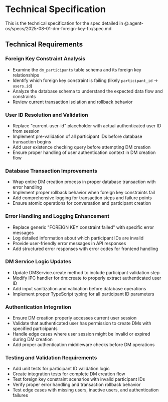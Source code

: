 # Technical Specification

This is the technical specification for the spec detailed in @.agent-os/specs/2025-08-01-dm-foreign-key-fix/spec.md

## Technical Requirements

### Foreign Key Constraint Analysis
- Examine the `dm_participants` table schema and its foreign key relationships
- Identify which foreign key constraint is failing (likely `participant_id` → `users.id`)
- Analyze the database schema to understand the expected data flow and constraints
- Review current transaction isolation and rollback behavior

### User ID Resolution and Validation
- Replace "current-user-id" placeholder with actual authenticated user ID from session
- Implement pre-validation of all participant IDs before database transaction begins
- Add user existence checking query before attempting DM creation
- Ensure proper handling of user authentication context in DM creation flow

### Database Transaction Improvements
- Wrap entire DM creation process in proper database transaction with error handling
- Implement proper rollback behavior when foreign key constraints fail
- Add comprehensive logging for transaction steps and failure points
- Ensure atomic operations for conversation and participant creation

### Error Handling and Logging Enhancement
- Replace generic "FOREIGN KEY constraint failed" with specific error messages
- Log detailed information about which participant IDs are invalid
- Provide user-friendly error messages in API responses
- Add structured error responses with error codes for frontend handling

### DM Service Logic Updates
- Update DMService.create method to include participant validation step
- Modify IPC handler for dm:create to properly extract authenticated user ID
- Add input sanitization and validation before database operations
- Implement proper TypeScript typing for all participant ID parameters

### Authentication Integration
- Ensure DM creation properly accesses current user session
- Validate that authenticated user has permission to create DMs with specified participants
- Handle edge cases where user session might be invalid or expired during DM creation
- Add proper authentication middleware checks before DM operations

### Testing and Validation Requirements
- Add unit tests for participant ID validation logic
- Create integration tests for complete DM creation flow
- Test foreign key constraint scenarios with invalid participant IDs
- Verify proper error handling and transaction rollback behavior
- Test edge cases with missing users, inactive users, and authentication failures